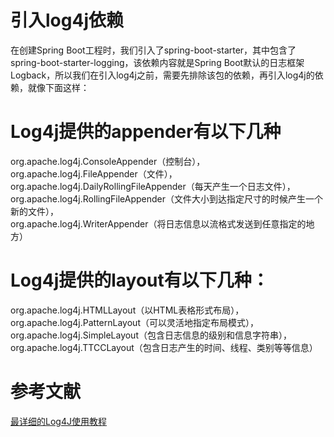 # 引入log4j依赖
  在创建Spring Boot工程时，我们引入了spring-boot-starter，其中包含了spring-boot-starter-logging，该依赖内容就是Spring Boot默认的日志框架Logback，所以我们在引入log4j之前，需要先排除该包的依赖，再引入log4j的依赖，就像下面这样：
  
# Log4j提供的appender有以下几种
org.apache.log4j.ConsoleAppender（控制台），  
org.apache.log4j.FileAppender（文件），  
org.apache.log4j.DailyRollingFileAppender（每天产生一个日志文件），  
org.apache.log4j.RollingFileAppender（文件大小到达指定尺寸的时候产生一个新的文件），  
org.apache.log4j.WriterAppender（将日志信息以流格式发送到任意指定的地方）

# Log4j提供的layout有以下几种：
  org.apache.log4j.HTMLLayout（以HTML表格形式布局），  
  org.apache.log4j.PatternLayout（可以灵活地指定布局模式），  
  org.apache.log4j.SimpleLayout（包含日志信息的级别和信息字符串），  
  org.apache.log4j.TTCCLayout（包含日志产生的时间、线程、类别等等信息）



# 参考文献
[最详细的Log4J使用教程](https://blog.csdn.net/u013870094/article/details/79518028)